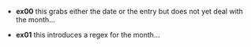 
* **ex00** this grabs either the date or the entry but does not yet deal with the month...

* **ex01** this introduces a regex for the month...
